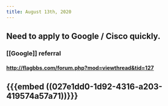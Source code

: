 ```yaml
---
title: August 13th, 2020
---
```


## Need to apply to Google / Cisco quickly.
### [[Google]] referral
#### http://flagbbs.com/forum.php?mod=viewthread&tid=127

## {{{embed ((027e1dd0-1d92-4316-a203-419574a57a71))}}}
